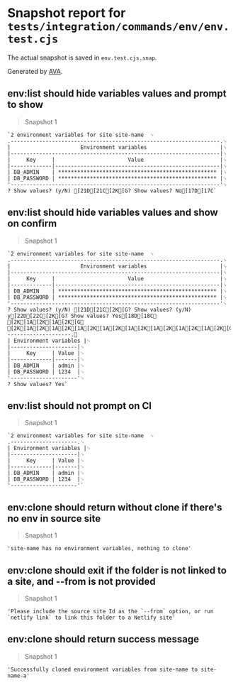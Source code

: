 # Snapshot report for `tests/integration/commands/env/env.test.cjs`

The actual snapshot is saved in `env.test.cjs.snap`.

Generated by [AVA](https://avajs.dev).

## env:list should hide variables values and prompt to show

> Snapshot 1

    `2 environment variables for site site-name  ␊
    .------------------------------------------------------------------.␊
    |                      Environment variables                       |␊
    |------------------------------------------------------------------|␊
    |     Key     |                       Value                        |␊
    |-------------|----------------------------------------------------|␊
    | DB_ADMIN    | ************************************************** |␊
    | DB_PASSWORD | ************************************************** |␊
    '------------------------------------------------------------------'␊
    ? Show values? (y/N) [21D[21C[2K[G? Show values? No[17D[17C`

## env:list should hide variables values and show on confirm

> Snapshot 1

    `2 environment variables for site site-name  ␊
    .------------------------------------------------------------------.␊
    |                      Environment variables                       |␊
    |------------------------------------------------------------------|␊
    |     Key     |                       Value                        |␊
    |-------------|----------------------------------------------------|␊
    | DB_ADMIN    | ************************************************** |␊
    | DB_PASSWORD | ************************************************** |␊
    '------------------------------------------------------------------'␊
    ? Show values? (y/N) [21D[21C[2K[G? Show values? (y/N) y[22D[22C[2K[G? Show values? Yes[18D[18C␊
    [2K[1A[2K[1A[2K[G␊
    [2K[1A[2K[1A[2K[1A[2K[1A[2K[1A[2K[1A[2K[1A[2K[1A[2K[G.---------------------.␊
    | Environment variables |␊
    |---------------------|␊
    |     Key     | Value |␊
    |-------------|-------|␊
    | DB_ADMIN    | admin |␊
    | DB_PASSWORD | 1234  |␊
    '---------------------'␊
    ? Show values? Yes`

## env:list should not prompt on CI

> Snapshot 1

    `2 environment variables for site site-name  ␊
    .---------------------.␊
    | Environment variables |␊
    |---------------------|␊
    |     Key     | Value |␊
    |-------------|-------|␊
    | DB_ADMIN    | admin |␊
    | DB_PASSWORD | 1234  |␊
    '---------------------'`

## env:clone should return without clone if there's no env in source site

> Snapshot 1

    'site-name has no environment variables, nothing to clone'

## env:clone should exit if the folder is not linked to a site, and --from is not provided

> Snapshot 1

    'Please include the source site Id as the `--from` option, or run `netlify link` to link this folder to a Netlify site'

## env:clone should return success message

> Snapshot 1

    'Successfully cloned environment variables from site-name to site-name-a'

